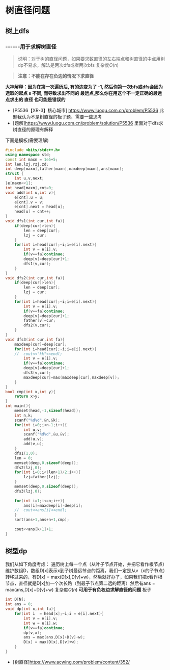 # 树直径问题

## 树上dfs
### ------用于求解树直径
> 说明：对于树的直径问题，如果要求数直径的左右端点和树直径的中点用树dp不易求，解法是两次dfs或者两次bfs
复杂度$O(n)$

> **注意：不能在存在负边的情况下求直径**

**大神解释：因为在第一次遍历后, 有的边变为了 -1, 然后你第一次bfs或dfs会因为选取的起点 s 不同, 而导致求出不同的 最远点,那么你在用这个不一定正确的最远点求出的 直径 也可能是错误的**

* [P5536【XR-3】核心城市] https://www.luogu.com.cn/problem/P5536
此题我认为不是树直径的板子题，需要一些思考
* [题解]https://www.luogu.com.cn/problem/solution/P5536
里面对于dfs求树直径的原理有解释

下面是模板(需要理解)
```c++
#include <bits/stdc++.h>
using namespace std;
const int maxn = 1e5+5;
int len,lzj,rzj,zd;
int deep[maxn],father[maxn],maxdeep[maxn],ans[maxn];
struct {
	int u,v,next;
}e[maxn<<1];
int head[maxn],cnt=0;
void add(int u,int v){
	e[cnt].u = u;
	e[cnt].v = v;
	e[cnt].next = head[u];
	head[u] = cnt++;
}
void dfs1(int cur,int fa){
	if(deep[cur]>len){
		len = deep[cur];
		lzj = cur;
	}
	for(int i=head[cur];~i;i=e[i].next){
		int v = e[i].v;
		if(v==fa)continue;
		deep[v]=deep[cur]+1;
		dfs1(v,cur);
	}
}
void dfs2(int cur,int fa){
	if(deep[cur]>len){
		len = deep[cur];
		lzj = cur;
	}
	for(int i=head[cur];~i;i=e[i].next){
		int v = e[i].v;
		if(v==fa)continue;
		deep[v]=deep[cur]+1;
		father[v]=cur;
		dfs2(v,cur);
	}
}
void dfs3(int cur,int fa){
	maxdeep[cur]=deep[cur];
	for(int i=head[cur];~i;i=e[i].next){
	//	cout<<"kk"<<endl; 
		int v = e[i].v;
		if(v==fa)continue;
		deep[v]=deep[cur]+1;
		dfs3(v,cur);
		maxdeep[cur]=max(maxdeep[cur],maxdeep[v]);
	}
}
bool cmp(int x,int y){
	return x>y;
}
int main(){
	memset(head,-1,sizeof(head));
	int n,k;
	scanf("%d%d",&n,&k);
	for(int i=0;i<n-1;i++){
		int u,v;
		scanf("%d%d",&u,&v);
		add(u,v);
		add(v,u);
	}
	dfs1(1,0);
	len = 0;
	memset(deep,0,sizeof(deep));
	dfs2(lzj,0);
	for(int i=0;i<(len+1)/2;i++){
		lzj=father[lzj];
	}
	memset(deep,0,sizeof(deep));
	dfs3(lzj,0);
	
	for(int i=1;i<=n;i++){
		ans[i]=maxdeep[i]-deep[i];
	//	cout<<ans[i]<<endl;
	}
	sort(ans+1,ans+n+1,cmp);
	
	cout<<ans[k+1]+1;
} 
```

## 树型dp

我们从如下角度考虑：
	遍历树上每一个点（从叶子节点开始，并把它看作根节点）维护数组D，数组D[x]表示x到子树最远节点的距离，我们一定是从v（x的子节点）转移过来的，有D[x] = max(D[x],D[v]+w)，然后就好办了，如果我们把x看作根节点，直径就是D[x]加一个次长路（到最子节点第二远的距离）然后有ans = max(ans,D[x]+D[v]+w)
复杂度$O(n)$
**可用于有负权边求解直径的问题**
板子
```cpp
int D[N];
int ans = 0;
void dp(int x,int fa){
    for(int i  = head[x];~i;i = e[i].next){
        int v = e[i].v;
        int w = e[i].w;
        if(v==fa)continue;
        dp(v,x);
        ans = max(ans,D[x]+D[v]+w);
        D[x] = max(D[x],D[v]+w);
    }
}
```
* [树直径]https://www.acwing.com/problem/content/352/